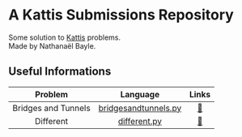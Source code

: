 # A Kattis Submissions Repository

Some solution to [Kattis](https://open.kattis.com) problems.  
Made by Nathanaël Bayle.
  

## Useful Informations
  
Problem | Language | Links
:---: | :---: | :---:
Bridges and Tunnels | [bridgesandtunnels.py](https://github.com/nathanaelbayle/kattis-submissions/blob/main/Submissions/bridgesandtunnels.py) | [:link:](https://open.kattis.com/problems/bridgesandtunnels/ )
Different | [different.py](https://github.com/nathanaelbayle/kattis-submissions/blob/main/Submissions/different.py) | [:link:](https://open.kattis.com/problems/different/ )








